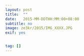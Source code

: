 ```yaml
---
layout: post
title:  ""
date:   2015-MM-DDTHH:MM:00+08:00
subtitle: no
image: ze3kr/2015/IMG_XXXX.JPG
exif: yes


tag: []
---
```


